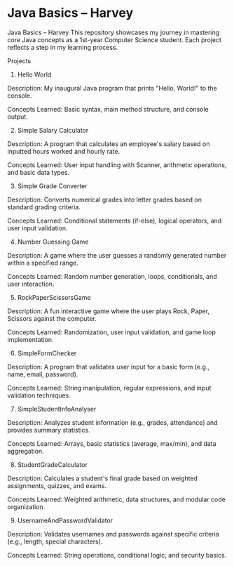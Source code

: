 # Java Basics – Harvey
Java Basics – Harvey
This repository showcases my journey in mastering core Java concepts as a 1st-year Computer Science student. Each project reflects a step in my learning process.

Projects
1. Hello World

Description: My inaugural Java program that prints "Hello, World!" to the console.

Concepts Learned: Basic syntax, main method structure, and console output.

2. Simple Salary Calculator

Description: A program that calculates an employee's salary based on inputted hours worked and hourly rate.

Concepts Learned: User input handling with Scanner, arithmetic operations, and basic data types.

3. Simple Grade Converter

Description: Converts numerical grades into letter grades based on standard grading criteria.

Concepts Learned: Conditional statements (if-else), logical operators, and user input validation.

4. Number Guessing Game

Description: A game where the user guesses a randomly generated number within a specified range.

Concepts Learned: Random number generation, loops, conditionals, and user interaction.

5. RockPaperScissorsGame

Description: A fun interactive game where the user plays Rock, Paper, Scissors against the computer.

Concepts Learned: Randomization, user input validation, and game loop implementation.

6. SimpleFormChecker

Description: A program that validates user input for a basic form (e.g., name, email, password).

Concepts Learned: String manipulation, regular expressions, and input validation techniques.

7. SimpleStudentInfoAnalyser

Description: Analyzes student information (e.g., grades, attendance) and provides summary statistics.

Concepts Learned: Arrays, basic statistics (average, max/min), and data aggregation.

8. StudentGradeCalculator

Description: Calculates a student's final grade based on weighted assignments, quizzes, and exams.

Concepts Learned: Weighted arithmetic, data structures, and modular code organization.

9. UsernameAndPasswordValidator

Description: Validates usernames and passwords against specific criteria (e.g., length, special characters).

Concepts Learned: String operations, conditional logic, and security basics.
